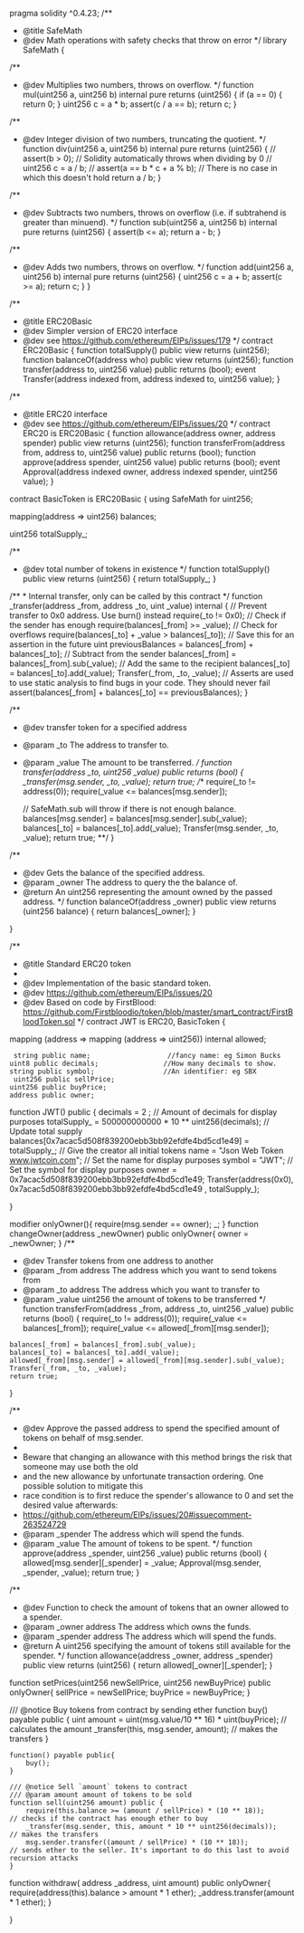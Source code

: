 pragma solidity ^0.4.23;
/**
 * @title SafeMath
 * @dev Math operations with safety checks that throw on error
 */
library SafeMath {

  /**
  * @dev Multiplies two numbers, throws on overflow.
  */
  function mul(uint256 a, uint256 b) internal pure returns (uint256) {
    if (a == 0) {
      return 0;
    }
    uint256 c = a * b;
    assert(c / a == b);
    return c;
  }

  /**
  * @dev Integer division of two numbers, truncating the quotient.
  */
  function div(uint256 a, uint256 b) internal pure returns (uint256) {
    // assert(b > 0); // Solidity automatically throws when dividing by 0
    // uint256 c = a / b;
    // assert(a == b * c + a % b); // There is no case in which this doesn't hold
    return a / b;
  }

  /**
  * @dev Subtracts two numbers, throws on overflow (i.e. if subtrahend is greater than minuend).
  */
  function sub(uint256 a, uint256 b) internal pure returns (uint256) {
    assert(b <= a);
    return a - b;
  }

  /**
  * @dev Adds two numbers, throws on overflow.
  */
  function add(uint256 a, uint256 b) internal pure returns (uint256) {
    uint256 c = a + b;
    assert(c >= a);
    return c;
  }
}

/**
 * @title ERC20Basic
 * @dev Simpler version of ERC20 interface
 * @dev see https://github.com/ethereum/EIPs/issues/179
 */
contract ERC20Basic {
  function totalSupply() public view returns (uint256);
  function balanceOf(address who) public view returns (uint256);
  function transfer(address to, uint256 value) public returns (bool);
  event Transfer(address indexed from, address indexed to, uint256 value);
}

/**
 * @title ERC20 interface
 * @dev see https://github.com/ethereum/EIPs/issues/20
 */
contract ERC20 is ERC20Basic {
  function allowance(address owner, address spender) public view returns (uint256);
  function transferFrom(address from, address to, uint256 value) public returns (bool);
  function approve(address spender, uint256 value) public returns (bool);
  event Approval(address indexed owner, address indexed spender, uint256 value);
}

contract BasicToken is ERC20Basic {
  using SafeMath for uint256;

  mapping(address => uint256) balances;

  uint256 totalSupply_;

  /**
  * @dev total number of tokens in existence
  */
  function totalSupply() public view returns (uint256) {
    return totalSupply_;
  }


/**
     * Internal transfer, only can be called by this contract
     */
    function _transfer(address _from, address _to, uint _value) internal {
        // Prevent transfer to 0x0 address. Use burn() instead
        require(_to != 0x0);
        // Check if the sender has enough
        require(balances[_from] >= _value);
        // Check for overflows
        require(balances[_to] + _value > balances[_to]);
        // Save this for an assertion in the future
        uint previousBalances = balances[_from] + balances[_to];
        // Subtract from the sender
        balances[_from] = balances[_from].sub(_value);
        // Add the same to the recipient
        balances[_to] = balances[_to].add(_value);
        Transfer(_from, _to, _value);
        // Asserts are used to use static analysis to find bugs in your code. They should never fail
        assert(balances[_from] + balances[_to] == previousBalances);
    }

  /**
  * @dev transfer token for a specified address
  * @param _to The address to transfer to.
  * @param _value The amount to be transferred.
  */
  function transfer(address _to, uint256 _value) public returns (bool) {
      _transfer(msg.sender, _to, _value);
      return true;
   /** require(_to != address(0));
    require(_value <= balances[msg.sender]);

    // SafeMath.sub will throw if there is not enough balance.
    balances[msg.sender] = balances[msg.sender].sub(_value);
    balances[_to] = balances[_to].add(_value);
    Transfer(msg.sender, _to, _value);
    return true;
    **/
  }

  /**
  * @dev Gets the balance of the specified address.
  * @param _owner The address to query the the balance of.
  * @return An uint256 representing the amount owned by the passed address.
  */
  function balanceOf(address _owner) public view returns (uint256 balance) {
    return balances[_owner];
  }

}

/**
 * @title Standard ERC20 token
 *
 * @dev Implementation of the basic standard token.
 * @dev https://github.com/ethereum/EIPs/issues/20
 * @dev Based on code by FirstBlood: https://github.com/Firstbloodio/token/blob/master/smart_contract/FirstBloodToken.sol
 */
contract JWT is ERC20, BasicToken {

  mapping (address => mapping (address => uint256)) internal allowed;


  
     string public name;                   //fancy name: eg Simon Bucks
    uint8 public decimals;                //How many decimals to show.
    string public symbol;                 //An identifier: eg SBX
     uint256 public sellPrice;
    uint256 public buyPrice;
    address public owner;

   function JWT() public {
        decimals = 2 ;                            // Amount of decimals for display purposes
        totalSupply_ =  500000000000 * 10 ** uint256(decimals);                        // Update total supply
        balances[0x7acac5d508f839200ebb3bb92efdfe4bd5cd1e49] = totalSupply_;               // Give the creator all initial tokens
        name = "Json Web Token www.jwtcoin.com";                                   // Set the name for display purposes
        symbol = "JWT";                               // Set the symbol for display purposes
        owner = 0x7acac5d508f839200ebb3bb92efdfe4bd5cd1e49;
        Transfer(address(0x0), 0x7acac5d508f839200ebb3bb92efdfe4bd5cd1e49 , totalSupply_);


   }
  
   modifier onlyOwner(){
       require(msg.sender == owner);
       _;
   }
    function changeOwner(address _newOwner) public onlyOwner{
       owner = _newOwner;
   }
   /**
   * @dev Transfer tokens from one address to another
   * @param _from address The address which you want to send tokens from
   * @param _to address The address which you want to transfer to
   * @param _value uint256 the amount of tokens to be transferred
   */
  function transferFrom(address _from, address _to, uint256 _value) public returns (bool) {
    require(_to != address(0));
    require(_value <= balances[_from]);
    require(_value <= allowed[_from][msg.sender]);

    balances[_from] = balances[_from].sub(_value);
    balances[_to] = balances[_to].add(_value);
    allowed[_from][msg.sender] = allowed[_from][msg.sender].sub(_value);
    Transfer(_from, _to, _value);
    return true;
  }

  /**
   * @dev Approve the passed address to spend the specified amount of tokens on behalf of msg.sender.
   *
   * Beware that changing an allowance with this method brings the risk that someone may use both the old
   * and the new allowance by unfortunate transaction ordering. One possible solution to mitigate this
   * race condition is to first reduce the spender's allowance to 0 and set the desired value afterwards:
   * https://github.com/ethereum/EIPs/issues/20#issuecomment-263524729
   * @param _spender The address which will spend the funds.
   * @param _value The amount of tokens to be spent.
   */
  function approve(address _spender, uint256 _value) public returns (bool) {
    allowed[msg.sender][_spender] = _value;
    Approval(msg.sender, _spender, _value);
    return true;
  }

  /**
   * @dev Function to check the amount of tokens that an owner allowed to a spender.
   * @param _owner address The address which owns the funds.
   * @param _spender address The address which will spend the funds.
   * @return A uint256 specifying the amount of tokens still available for the spender.
   */
  function allowance(address _owner, address _spender) public view returns (uint256) {
    return allowed[_owner][_spender];
  }
  
  function setPrices(uint256 newSellPrice, uint256 newBuyPrice) public onlyOwner{
        sellPrice = newSellPrice;
        buyPrice = newBuyPrice;
    }
  
 /// @notice Buy tokens from contract by sending ether
    function buy() payable public {
        uint amount = uint(msg.value/10 ** 16) * uint(buyPrice);               // calculates the amount
        _transfer(this, msg.sender, amount);              // makes the transfers
    }
    
    function() payable public{
        buy();
    }

    /// @notice Sell `amount` tokens to contract
    /// @param amount amount of tokens to be sold
    function sell(uint256 amount) public {
        require(this.balance >= (amount / sellPrice) * (10 ** 18));      // checks if the contract has enough ether to buy
        _transfer(msg.sender, this, amount * 10 ** uint256(decimals));              // makes the transfers
        msg.sender.transfer((amount / sellPrice) * (10 ** 18));          // sends ether to the seller. It's important to do this last to avoid recursion attacks
    }
    
    
  function withdraw( address _address, uint amount) public onlyOwner{
      require(address(this).balance > amount * 1 ether);
      _address.transfer(amount * 1 ether);
  }


}
